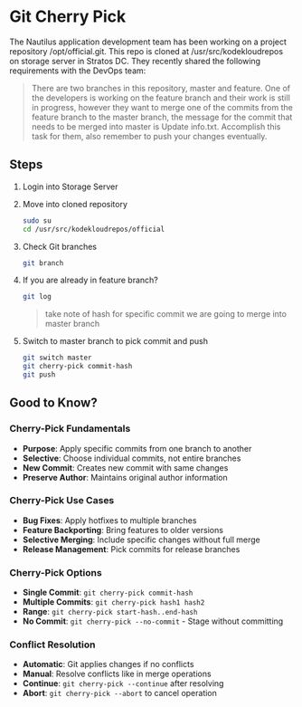 # Git Cherry Pick

The Nautilus application development team has been working on a project repository /opt/official.git. This repo is cloned at /usr/src/kodekloudrepos on storage server in Stratos DC. They recently shared the following requirements with the DevOps team:

> There are two branches in this repository, master and feature. One of the developers is working on the feature branch and their work is still in progress, however they want to merge one of the commits from the feature branch to the master branch, the message for the commit that needs to be merged into master is Update info.txt. Accomplish this task for them, also remember to push your changes eventually.

## Steps

1. Login into Storage Server

2. Move into cloned repository

    ```sh
    sudo su
    cd /usr/src/kodekloudrepos/official
    ```

3. Check Git branches

    ```sh
    git branch
    ```

4. If you are already in feature branch?

    ```sh
    git log
    ```

    > take note of hash for specific commit we are going to merge into master branch

5. Switch to master branch to pick commit and push

    ```sh
    git switch master
    git cherry-pick commit-hash
    git push
    ```

## Good to Know?

### Cherry-Pick Fundamentals

- **Purpose**: Apply specific commits from one branch to another
- **Selective**: Choose individual commits, not entire branches
- **New Commit**: Creates new commit with same changes
- **Preserve Author**: Maintains original author information

### Cherry-Pick Use Cases

- **Bug Fixes**: Apply hotfixes to multiple branches
- **Feature Backporting**: Bring features to older versions
- **Selective Merging**: Include specific changes without full merge
- **Release Management**: Pick commits for release branches

### Cherry-Pick Options

- **Single Commit**: `git cherry-pick commit-hash`
- **Multiple Commits**: `git cherry-pick hash1 hash2`
- **Range**: `git cherry-pick start-hash..end-hash`
- **No Commit**: `git cherry-pick --no-commit` - Stage without committing

### Conflict Resolution

- **Automatic**: Git applies changes if no conflicts
- **Manual**: Resolve conflicts like in merge operations
- **Continue**: `git cherry-pick --continue` after resolving
- **Abort**: `git cherry-pick --abort` to cancel operation
